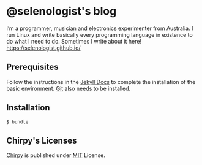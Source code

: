 # @selenologist's blog

I’m a programmer, musician and electronics experimenter from Australia. I run Linux and write basically every programming language in existence to do what I need to do. Sometimes I write about it here! <https://selenologist.github.io/>

## Prerequisites

Follow the instructions in the [Jekyll Docs](https://jekyllrb.com/docs/installation/) to complete the installation of
the basic environment. [Git](https://git-scm.com/) also needs to be installed.

## Installation

```console
$ bundle
```

## Chirpy's Licenses

[Chirpy](https://github.com/cotes2020/jekyll-theme-chirpy) is published under [MIT][mit] License.

[gem]: https://rubygems.org/gems/jekyll-theme-chirpy
[chirpy]: https://github.com/cotes2020/jekyll-theme-chirpy/
[use-template]: https://github.com/cotes2020/chirpy-starter/generate
[CD]: https://en.wikipedia.org/wiki/Continuous_deployment
[mit]: https://github.com/cotes2020/chirpy-starter/blob/master/LICENSE
